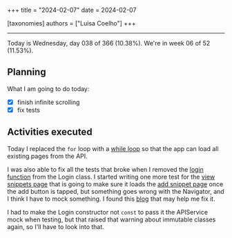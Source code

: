 +++
title = "2024-02-07"
date = 2024-02-07

[taxonomies]
authors = ["Luísa Coelho"]
+++

---

Today is Wednesday, day 038 of 366 (10.38%). We're in week 06 of 52 (11.53%).

## Planning

What I am going to do today:

- [x] finish infinite scrolling
- [x] fix tests

## Activities executed

Today I replaced the `for` loop with a [while loop](https://github.com/OmnicodeSolutions/luisa_drf_flutter_client/blob/a01d4722efcbdce0057483de5092d7a93179d8da/lib/api_service.dart#L26C5-L40C6) so that the app can load all existing pages from the API.

I was also able to fix all the tests that broke when I removed the [login function](https://github.com/OmnicodeSolutions/luisa_drf_flutter_client/blob/a01d4722efcbdce0057483de5092d7a93179d8da/lib/api_service.dart#L57C3-L70C4) from the Login class. I started writing one more test for the [view snippets page](https://github.com/OmnicodeSolutions/luisa_drf_flutter_client/blob/snippets_CRUD/lib/view_snippets.dart) that is going to make sure it loads the [add snippet page](https://github.com/OmnicodeSolutions/luisa_drf_flutter_client/blob/snippets_CRUD/lib/add_snippet.dart) once the add button is tapped, but something goes wrong with the Navigator, and I think I have to mock something. I found this [blog](https://iiro.dev/writing-widget-tests-for-navigation-events/) that may help me fix it.

I had to make the Login constructor not `const` to pass it the APIService mock when testing, but that raised that warning about immutable classes again, so I'll have to look into that.
